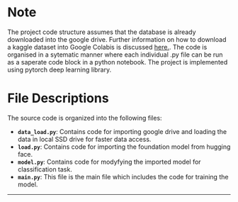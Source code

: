 # Note

The project code structure assumes that the database is already downloaded into the google drive. Further information on how to download a kaggle dataset into Google 
Colabis is discussed [here.](https://www.kaggle.com/discussions/general/74235). The code is organised in a sytematic manner where each individual .py file can be run as
a saperate code block in a python notebook. The project is implemented using pytorch deep learning library.  


# File Descriptions 

The source code is organized into the following files:

-   **`data_load.py`**: Contains code for importing google drive and loading the data in local SSD drive for faster data access.
-   **`load.py`**: Contains code for importing the foundation model from hugging face.
-   **`model.py`**: Contains code for modyfying the imported model for classification task.
-   **`main.py`**: This file is the main file which includes the code for training the model.

---

